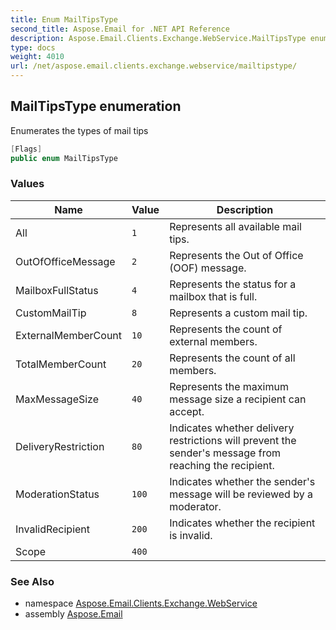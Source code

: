 ```yaml
---
title: Enum MailTipsType
second_title: Aspose.Email for .NET API Reference
description: Aspose.Email.Clients.Exchange.WebService.MailTipsType enum. Enumerates the types of mail tips
type: docs
weight: 4010
url: /net/aspose.email.clients.exchange.webservice/mailtipstype/
---
```

## MailTipsType enumeration

Enumerates the types of mail tips

```csharp
[Flags]
public enum MailTipsType
```

### Values

| Name | Value | Description |
| --- | --- | --- |
| All | `1` | Represents all available mail tips. |
| OutOfOfficeMessage | `2` | Represents the Out of Office (OOF) message. |
| MailboxFullStatus | `4` | Represents the status for a mailbox that is full. |
| CustomMailTip | `8` | Represents a custom mail tip. |
| ExternalMemberCount | `10` | Represents the count of external members. |
| TotalMemberCount | `20` | Represents the count of all members. |
| MaxMessageSize | `40` | Represents the maximum message size a recipient can accept. |
| DeliveryRestriction | `80` | Indicates whether delivery restrictions will prevent the sender's message from reaching the recipient. |
| ModerationStatus | `100` | Indicates whether the sender's message will be reviewed by a moderator. |
| InvalidRecipient | `200` | Indicates whether the recipient is invalid. |
| Scope | `400` |  |

### See Also

* namespace [Aspose.Email.Clients.Exchange.WebService](../../aspose.email.clients.exchange.webservice/)
* assembly [Aspose.Email](../../)


